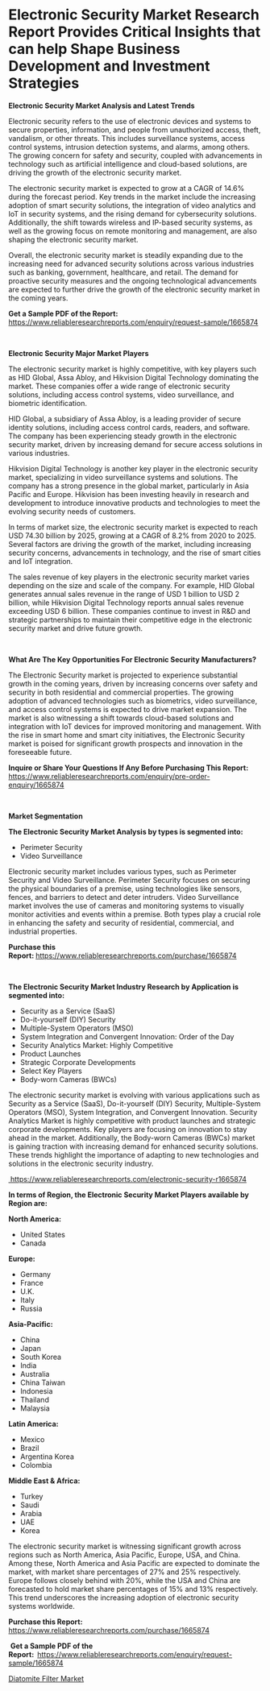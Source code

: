 <p><h1>Electronic Security Market Research Report Provides Critical Insights that can help Shape Business Development and Investment Strategies</h1></p><p><strong>Electronic Security Market Analysis and Latest Trends</strong></p>
<p><p>Electronic security refers to the use of electronic devices and systems to secure properties, information, and people from unauthorized access, theft, vandalism, or other threats. This includes surveillance systems, access control systems, intrusion detection systems, and alarms, among others. The growing concern for safety and security, coupled with advancements in technology such as artificial intelligence and cloud-based solutions, are driving the growth of the electronic security market.</p><p>The electronic security market is expected to grow at a CAGR of 14.6% during the forecast period. Key trends in the market include the increasing adoption of smart security solutions, the integration of video analytics and IoT in security systems, and the rising demand for cybersecurity solutions. Additionally, the shift towards wireless and IP-based security systems, as well as the growing focus on remote monitoring and management, are also shaping the electronic security market.</p><p>Overall, the electronic security market is steadily expanding due to the increasing need for advanced security solutions across various industries such as banking, government, healthcare, and retail. The demand for proactive security measures and the ongoing technological advancements are expected to further drive the growth of the electronic security market in the coming years.</p></p>
<p><strong>Get a Sample PDF of the Report:&nbsp;</strong> <a href="https://www.reliableresearchreports.com/enquiry/request-sample/1665874">https://www.reliableresearchreports.com/enquiry/request-sample/1665874</a></p>
<p>&nbsp;</p>
<p><strong>Electronic Security Major Market Players</strong></p>
<p><p>The electronic security market is highly competitive, with key players such as HID Global, Assa Abloy, and Hikvision Digital Technology dominating the market. These companies offer a wide range of electronic security solutions, including access control systems, video surveillance, and biometric identification.</p><p>HID Global, a subsidiary of Assa Abloy, is a leading provider of secure identity solutions, including access control cards, readers, and software. The company has been experiencing steady growth in the electronic security market, driven by increasing demand for secure access solutions in various industries.</p><p>Hikvision Digital Technology is another key player in the electronic security market, specializing in video surveillance systems and solutions. The company has a strong presence in the global market, particularly in Asia Pacific and Europe. Hikvision has been investing heavily in research and development to introduce innovative products and technologies to meet the evolving security needs of customers.</p><p>In terms of market size, the electronic security market is expected to reach USD 74.30 billion by 2025, growing at a CAGR of 8.2% from 2020 to 2025. Several factors are driving the growth of the market, including increasing security concerns, advancements in technology, and the rise of smart cities and IoT integration.</p><p>The sales revenue of key players in the electronic security market varies depending on the size and scale of the company. For example, HID Global generates annual sales revenue in the range of USD 1 billion to USD 2 billion, while Hikvision Digital Technology reports annual sales revenue exceeding USD 6 billion. These companies continue to invest in R&D and strategic partnerships to maintain their competitive edge in the electronic security market and drive future growth.</p></p>
<p>&nbsp;</p>
<p><strong>What Are The Key Opportunities For Electronic Security Manufacturers?</strong></p>
<p><p>The Electronic Security market is projected to experience substantial growth in the coming years, driven by increasing concerns over safety and security in both residential and commercial properties. The growing adoption of advanced technologies such as biometrics, video surveillance, and access control systems is expected to drive market expansion. The market is also witnessing a shift towards cloud-based solutions and integration with IoT devices for improved monitoring and management. With the rise in smart home and smart city initiatives, the Electronic Security market is poised for significant growth prospects and innovation in the foreseeable future.</p></p>
<p><strong>Inquire or Share Your Questions If Any Before Purchasing This Report:</strong> <a href="https://www.reliableresearchreports.com/enquiry/pre-order-enquiry/1665874">https://www.reliableresearchreports.com/enquiry/pre-order-enquiry/1665874</a></p>
<p>&nbsp;</p>
<p><strong>Market Segmentation</strong></p>
<p><strong>The Electronic Security Market Analysis by types is segmented into:</strong></p>
<p><ul><li>Perimeter Security</li><li>Video Surveillance</li></ul></p>
<p><p>Electronic security market includes various types, such as Perimeter Security and Video Surveillance. Perimeter Security focuses on securing the physical boundaries of a premise, using technologies like sensors, fences, and barriers to detect and deter intruders. Video Surveillance market involves the use of cameras and monitoring systems to visually monitor activities and events within a premise. Both types play a crucial role in enhancing the safety and security of residential, commercial, and industrial properties.</p></p>
<p><strong>Purchase this Report:&nbsp;</strong><a href="https://www.reliableresearchreports.com/purchase/1665874">https://www.reliableresearchreports.com/purchase/1665874</a></p>
<p>&nbsp;</p>
<p><strong>The Electronic Security Market Industry Research by Application is segmented into:</strong></p>
<p><ul><li>Security as a Service (SaaS)</li><li>Do-it-yourself (DIY) Security</li><li>Multiple-System Operators (MSO)</li><li>System Integration and Convergent Innovation: Order of the Day</li><li>Security Analytics Market: Highly Competitive</li><li>Product Launches</li><li>Strategic Corporate Developments</li><li>Select Key Players</li><li>Body-worn Cameras (BWCs)</li></ul></p>
<p><p>The electronic security market is evolving with various applications such as Security as a Service (SaaS), Do-it-yourself (DIY) Security, Multiple-System Operators (MSO), System Integration, and Convergent Innovation. Security Analytics Market is highly competitive with product launches and strategic corporate developments. Key players are focusing on innovation to stay ahead in the market. Additionally, the Body-worn Cameras (BWCs) market is gaining traction with increasing demand for enhanced security solutions. These trends highlight the importance of adapting to new technologies and solutions in the electronic security industry.</p></p>
<p><a href="https://www.reliableresearchreports.com/electronic-security-r1665874">&nbsp;https://www.reliableresearchreports.com/electronic-security-r1665874</a></p>
<p><strong>In terms of Region, the Electronic Security Market Players available by Region are:</strong></p>
<p>
    <p> <strong> North America: </strong>
        <ul>
            <li>United States</li>
            <li>Canada</li>
        </ul>
        </p> 
    <p> <strong> Europe: </strong>
        <ul>
            <li>Germany</li>
            <li>France</li>
            <li>U.K.</li>
            <li>Italy</li>
            <li>Russia</li>
        </ul>
        </p> 
    <p> <strong> Asia-Pacific: </strong>
        <ul>
            <li>China</li>
            <li>Japan</li>
            <li>South Korea</li>
            <li>India</li>
            <li>Australia</li>
            <li>China Taiwan</li>
            <li>Indonesia</li>
            <li>Thailand</li>
            <li>Malaysia</li>
        </ul>
        </p> 
    <p> <strong> Latin America: </strong>
        <ul>
            <li>Mexico</li>
            <li>Brazil</li>
            <li>Argentina Korea</li>
            <li>Colombia</li>
        </ul>
        </p> 
    <p> <strong> Middle East & Africa: </strong>
        <ul>
            <li>Turkey</li>
            <li>Saudi</li>
            <li>Arabia</li>
            <li>UAE</li>
            <li>Korea</li>
        </ul>
    </p>
    </p>
<p><p>The electronic security market is witnessing significant growth across regions such as North America, Asia Pacific, Europe, USA, and China. Among these, North America and Asia Pacific are expected to dominate the market, with market share percentages of 27% and 25% respectively. Europe follows closely behind with 20%, while the USA and China are forecasted to hold market share percentages of 15% and 13% respectively. This trend underscores the increasing adoption of electronic security systems worldwide.</p></p>
<p><strong>Purchase this Report: </strong><a href="https://www.reliableresearchreports.com/purchase/1665874">https://www.reliableresearchreports.com/purchase/1665874</a></p>
<p>&nbsp;<strong>Get a Sample PDF of the Report:&nbsp;&nbsp;</strong><a href="https://www.reliableresearchreports.com/enquiry/request-sample/1665874">https://www.reliableresearchreports.com/enquiry/request-sample/1665874</a></p>
<p><strong></strong></p>
<p><p><a href="https://cautious-neon-760.notion.site/Diatomite-Filter-Market-Offer-Valuable-Insights-into-Market-Size-Market-Share-Market-Trends-and-P-629a8e0192014d508b121ec2b7c17d20">Diatomite Filter Market</a></p></p>